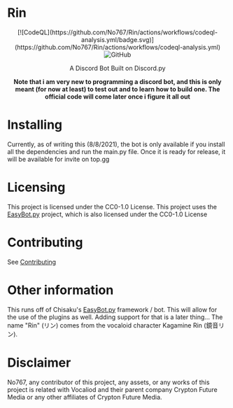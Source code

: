 # Rin

<div align=center>
[![CodeQL](https://github.com/No767/Rin/actions/workflows/codeql-analysis.yml/badge.svg)](https://github.com/No767/Rin/actions/workflows/codeql-analysis.yml) <img alt="GitHub" src="https://img.shields.io/github/license/No767/Rin">

A Discord Bot Built on Discord.py

**Note that i am very new to programming a discord bot, and this is only meant (for now at least) to test out and to learn how to build one. The official code will come later once i figure it all out**

<div align=left>

# Installing

Currently, as of writing this (8/8/2021), the bot is only available if you install all the dependencies and run the main.py file. Once it is ready for release, it will be available for invite on top.gg

# Licensing

This project is licensed under the CC0-1.0 License. This project uses the [EasyBot.py](https://github.com/chisaku-dev/EasyBot.py) project, which is also licensed under the CC0-1.0 License

# Contributing

See [Contributing](https://github.com/No767/Rin/blob/master/contributing.md)

# Other information

This runs off of Chisaku's [EasyBot.py](https://github.com/chisaku-dev/EasyBot.py) framework / bot. This will allow for the use of the plugins as well. Adding support for that is a later thing...
The name "Rin" (リン) comes from the vocaloid character Kagamine Rin (鏡音リン). 

# Disclaimer

No767, any contributor of this project, any assets, or any works of this project is related with Vocaliod and their parent company Crypton Future Media or any other affiliates of Crypton Future Media.
